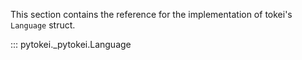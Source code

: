 This section contains the reference for the implementation of tokei's `Language` struct.

::: pytokei._pytokei.Language
